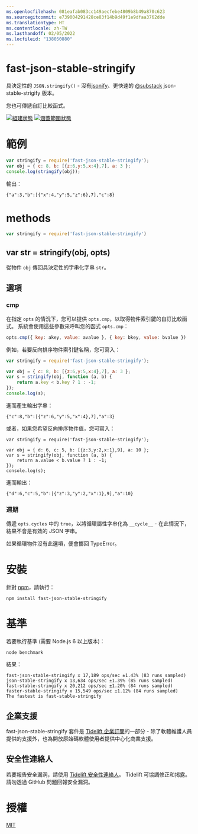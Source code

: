 ```yaml
---
ms.openlocfilehash: 081eafab083cc149aecfebe4809b8b49a870c623
ms.sourcegitcommit: e739004291428ce83f14b9d49f1e9dfaa3762dde
ms.translationtype: HT
ms.contentlocale: zh-TW
ms.lasthandoff: 02/05/2022
ms.locfileid: "138050880"
---
```

# <a name="fast-json-stable-stringify"></a>fast-json-stable-stringify

具決定性的 `JSON.stringify()` - 沒有[jsonify](https://github.com/substack/jsonify)、更快速的 [@substack](https://github.com/substack) json-stable-strigify 版本。

您也可傳遞自訂比較函式。

[![組建狀態](https://travis-ci.org/epoberezkin/fast-json-stable-stringify.svg?branch=master)](https://travis-ci.org/epoberezkin/fast-json-stable-stringify)
[![涵蓋範圍狀態](https://coveralls.io/repos/github/epoberezkin/fast-json-stable-stringify/badge.svg?branch=master)](https://coveralls.io/github/epoberezkin/fast-json-stable-stringify?branch=master)

# <a name="example"></a>範例

``` js
var stringify = require('fast-json-stable-stringify');
var obj = { c: 8, b: [{z:6,y:5,x:4},7], a: 3 };
console.log(stringify(obj));
```

輸出：

```
{"a":3,"b":[{"x":4,"y":5,"z":6},7],"c":8}
```


# <a name="methods"></a>methods

``` js
var stringify = require('fast-json-stable-stringify')
```

## <a name="var-str--stringifyobj-opts"></a>var str = stringify(obj, opts)

從物件 `obj` 傳回具決定性的字串化字串 `str`。


## <a name="options"></a>選項

### <a name="cmp"></a>cmp

在指定 `opts` 的情況下，您可以提供 `opts.cmp`，以取得物件索引鍵的自訂比較函式。 系統會使用這些參數來呼叫您的函式 `opts.cmp`：

``` js
opts.cmp({ key: akey, value: avalue }, { key: bkey, value: bvalue })
```

例如，若要反向排序物件索引鍵名稱，您可寫入：

``` js
var stringify = require('fast-json-stable-stringify');

var obj = { c: 8, b: [{z:6,y:5,x:4},7], a: 3 };
var s = stringify(obj, function (a, b) {
    return a.key < b.key ? 1 : -1;
});
console.log(s);
```

進而產生輸出字串：

```
{"c":8,"b":[{"z":6,"y":5,"x":4},7],"a":3}
```

或者，如果您希望反向排序物件值，您可寫入：

```
var stringify = require('fast-json-stable-stringify');

var obj = { d: 6, c: 5, b: [{z:3,y:2,x:1},9], a: 10 };
var s = stringify(obj, function (a, b) {
    return a.value < b.value ? 1 : -1;
});
console.log(s);
```

進而輸出：

```
{"d":6,"c":5,"b":[{"z":3,"y":2,"x":1},9],"a":10}
```

### <a name="cycles"></a>週期

傳遞 `opts.cycles` 中的 `true`，以將循環屬性字串化為 `__cycle__` - 在此情況下，結果不會是有效的 JSON 字串。

如果循環物件沒有此選項，便會擲回 TypeError。


# <a name="install"></a>安裝

針對 [npm](https://npmjs.org)，請執行：

```
npm install fast-json-stable-stringify
```


# <a name="benchmark"></a>基準

若要執行基準 (需要 Node.js 6 以上版本)：
```
node benchmark
```

結果：
```
fast-json-stable-stringify x 17,189 ops/sec ±1.43% (83 runs sampled)
json-stable-stringify x 13,634 ops/sec ±1.39% (85 runs sampled)
fast-stable-stringify x 20,212 ops/sec ±1.20% (84 runs sampled)
faster-stable-stringify x 15,549 ops/sec ±1.12% (84 runs sampled)
The fastest is fast-stable-stringify
```


## <a name="enterprise-support"></a>企業支援

fast-json-stable-stringify 套件是 [Tidelift 企業訂閱](https://tidelift.com/subscription/pkg/npm-fast-json-stable-stringify?utm_source=npm-fast-json-stable-stringify&utm_medium=referral&utm_campaign=enterprise&utm_term=repo)的一部分 - 除了軟體維護人員提供的支援外，也為開放原始碼軟體使用者提供中心化商業支援。


## <a name="security-contact"></a>安全性連絡人

若要報告安全漏洞，請使用 [Tidelift 安全性連絡人](https://tidelift.com/security)。
Tidelift 可協調修正和揭露。 請勿透過 GitHub 問題回報安全漏洞。


# <a name="license"></a>授權

[MIT](https://github.com/epoberezkin/fast-json-stable-stringify/blob/master/LICENSE)
